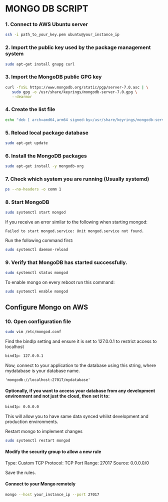 # MONGO DB SCRIPT

### 1. Connect to AWS Ubuntu server

```sh
ssh -i path_to_your_key.pem ubuntu@your_instance_ip
```

### 2. Import the public key used by the package management system

```sh
sudo apt-get install gnupg curl
```

### 3. Import the MongoDB public GPG key

```sh
curl -fsSL https://www.mongodb.org/static/pgp/server-7.0.asc | \
   sudo gpg -o /usr/share/keyrings/mongodb-server-7.0.gpg \
   --dearmor
```

### 4. Create the list file

```sh
echo "deb [ arch=amd64,arm64 signed-by=/usr/share/keyrings/mongodb-server-7.0.gpg ] https://repo.mongodb.org/apt/ubuntu jammy/mongodb-org/7.0 multiverse" | sudo tee /etc/apt/sources.list.d/mongodb-org-7.0.list
```

### 5. Reload local package database

```sh
sudo apt-get update
```

### 6. Install the MongoDB packages

```sh
sudo apt-get install -y mongodb-org
```

### 7. Check which system you are running (Usually systemd)

```sh
ps --no-headers -o comm 1
```

### 8. Start MongoDB

```sh
sudo systemctl start mongod
```

If you receive an error similar to the following when starting mongod:

```Failed to start mongod.service: Unit mongod.service not found.```

Run the following command first:

```sh
sudo systemctl daemon-reload
```

### 9. Verify that MongoDB has started successfully.

```sh
sudo systemctl status mongod
```

To enable mongo on every reboot run this command:

```sh
sudo systemctl enable mongod
```

## Configure Mongo on AWS

### 10. Open configuration file

```sh
sudo vim /etc/mongod.conf
```

Find the bindIp setting and ensure it is set to 127.0.0.1 to restrict access to localhost

```sh
bindIp: 127.0.0.1
```

Now, connect to your application to the database using this string, where mydatabase is your database name.

```
'mongodb://localhost:27017/mydatabase'
```

#### Optionally, if you want to access your database from any development environment and not just the cloud, then set it to:

```sh
bindIp: 0.0.0.0
```

This will allow you to have same data synced whilst development and production environments.

Restart mongo to implement changes
```sh
sudo systemctl restart mongod
```

#### Modify the security group to allow a new rule

Type: Custom TCP
Protocol: TCP
Port Range: 27017
Source: 0.0.0.0/0

Save the rules.

#### Connect to your Mongo remotely

```sh
mongo --host your_instance_ip --port 27017
```

